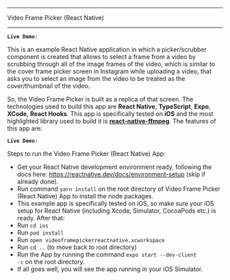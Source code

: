 ------------------------------
Video Frame Picker (React Native)

------------------------------

<code>**Live Demo**: </code>

This is an example React Native application in which a picker/scrubber component is created that allows to select a frame from a video by scrubbing through all of the image frames of the video, which is similar to the cover frame picker screen in Instagram while uploading a video, that asks you to select an image from the video to be treated as the cover/thumbnail of the video. 

So, the Video Frame Picker is built as a replica of that screen. The technologies used to build this app are **React Native**, **TypeScript**, **Expo**, **XCode**, **React Hooks**. This app is specifically tested on **iOS** and the most highlighted library used to build it is **[react-native-ffmpeg](https://www.npmjs.com/package/react-native-ffmpeg)**. The features of this app are:  

<code>**Live Demo**: </code>

Steps to run the Video Frame Picker (React Native) App:
- Get your React Native development environment ready, following the docs here: https://reactnative.dev/docs/environment-setup (skip if already done).
- Run command <code>yarn install</code> on the root directory of Video Frame Picker (React Native) App to install the node packages.
- This example app is specifically tested on iOS, so make sure your iOS setup for React Native (including Xcode, Simulator, CocoaPods etc.) is ready. After that:
- Run <code>cd ios</code>
- Run <code>pod install</code>
- Run <code>open videoframepickerreactnative.xcworkspace</code>
- Run <code>cd ..</code> (to move back to root directory)
- Run the App by running the command <code>expo start --dev-client -c</code> on the root directory.
- If all goes well, you will see the app running in your iOS Simulator.
